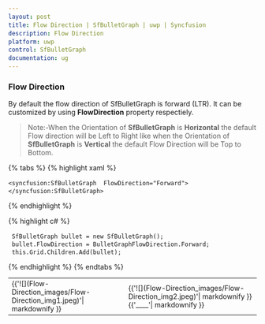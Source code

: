 ```yaml
---
layout: post
title: Flow Direction | SfBulletGraph | uwp | Syncfusion
description: Flow Direction 
platform: uwp
control: SfBulletGraph
documentation: ug
---
```


### Flow Direction

By default the flow direction of SfBulletGraph is forward (LTR). It can be customized by using **FlowDirection** property respectiely.

>Note:-When the Orientation of **SfBulletGraph** is **Horizontal** the default Flow direction will be Left to Right like when the Orientation of **SfBulletGraph** is **Vertical** the default Flow Direction will be Top to Bottom.

{% tabs %}
{% highlight xaml %}

    <syncfusion:SfBulletGraph  FlowDirection="Forward">
    </syncfusion:SfBulletGraph>

{% endhighlight %}

{% highlight c# %}

     SfBulletGraph bullet = new SfBulletGraph();
     bullet.FlowDirection = BulletGraphFlowDirection.Forward;
     this.Grid.Children.Add(bullet);

{% endhighlight %}
{% endtabs %}

<table>
<tr>
<td>
{{'![](Flow-Direction_images/Flow-Direction_img1.jpeg)'| markdownify }}
</td>
<td>
{{'![](Flow-Direction_images/Flow-Direction_img2.jpeg)'| markdownify }}
{{'____'| markdownify }}
</td></tr>
</table>
